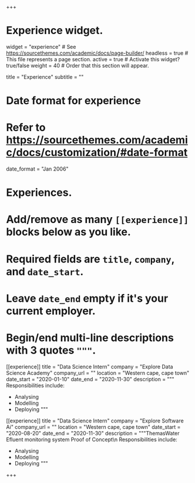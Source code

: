 +++
# Experience widget.
widget = "experience"  # See https://sourcethemes.com/academic/docs/page-builder/
headless = true  # This file represents a page section.
active = true  # Activate this widget? true/false
weight = 40  # Order that this section will appear.

title = "Experience"
subtitle = ""

# Date format for experience
#   Refer to https://sourcethemes.com/academic/docs/customization/#date-format
date_format = "Jan 2006"

# Experiences.
#   Add/remove as many `[[experience]]` blocks below as you like.
#   Required fields are `title`, `company`, and `date_start`.
#   Leave `date_end` empty if it's your current employer.
#   Begin/end multi-line descriptions with 3 quotes `"""`.
[[experience]]
  title = "Data Science Intern"
  company = "Explore Data Science Academy"
  company_url = ""
  location = "Western cape, cape town"
  date_start = "2020-01-10"
  date_end = "2020-11-30"
  description = """
  Responsibilities include:
  
  * Analysing
  * Modelling
  * Deploying
  """

[[experience]]
  title =  "Data Science Intern"
  company = "Explore Software Ai"
  company_url = ""
  location = "Western cape, cape town"
  date_start = "2020-08-20"
  date_end = "2020-11-30"
  description = """ThemasWater Efluent monitoring system Proof of Concept\n 
  Responsibilities include:
  
  * Analysing
  * Modelling
  * Deploying
  """

+++
